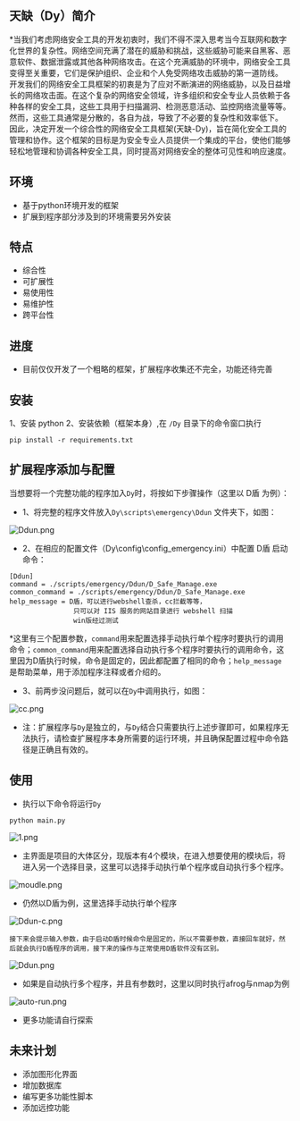 ## 天缺（Dy）简介

*当我们考虑网络安全工具的开发初衷时，我们不得不深入思考当今互联网和数字化世界的复杂性。网络空间充满了潜在的威胁和挑战，这些威胁可能来自黑客、恶意软件、数据泄露或其他各种网络攻击。在这个充满威胁的环境中，网络安全工具变得至关重要，它们是保护组织、企业和个人免受网络攻击威胁的第一道防线。
开发我们的网络安全工具框架的初衷是为了应对不断演进的网络威胁，以及日益增长的网络攻击面。在这个复杂的网络安全领域，许多组织和安全专业人员依赖于各种各样的安全工具，这些工具用于扫描漏洞、检测恶意活动、监控网络流量等等。然而，这些工具通常是分散的，各自为战，导致了不必要的复杂性和效率低下。
因此，决定开发一个综合性的网络安全工具框架(天缺-Dy)，旨在简化安全工具的管理和协作。这个框架的目标是为安全专业人员提供一个集成的平台，使他们能够轻松地管理和协调各种安全工具，同时提高对网络安全的整体可见性和响应速度。

## 环境

* 基于python环境开发的框架
* 扩展到程序部分涉及到的环境需要另外安装

## 特点

* 综合性
* 可扩展性
* 易使用性
* 易维护性
* 跨平台性

## 进度

* 目前仅仅开发了一个粗略的框架，扩展程序收集还不完全，功能还待完善

## 安装

1、安装 python 
2、安装依赖（框架本身）,在 ``/Dy`` 目录下的命令窗口执行

~~~
pip install -r requirements.txt
~~~

## 扩展程序添加与配置

当想要将一个完整功能的程序加入`Dy`时，将按如下步骤操作（这里以 D盾 为例）：

* 1、将完整的程序文件放入`Dy\scripts\emergency\Ddun` 文件夹下，如图：

![Ddun.png](./images/Ddun.png)

* 2、在相应的配置文件（Dy\config\config_emergency.ini）中配置 D盾 启动命令：
~~~
[Ddun]
command = ./scripts/emergency/Ddun/D_Safe_Manage.exe
common_command = ./scripts/emergency/Ddun/D_Safe_Manage.exe
help_message = D盾，可以进行webshell查杀，cc拦截等等，
				只可以对 IIS 服务的网站目录进行 webshell 扫描
				win版经过测试
~~~

*这里有三个配置参数，`command`用来配置选择手动执行单个程序时要执行的调用命令；`common_command`用来配置选择自动执行多个程序时要执行的调用命令，这里因为D盾执行时候，命令是固定的，因此都配置了相同的命令；`help_message` 是帮助菜单，用于添加程序注释或者介绍的。

* 3、前两步没问题后，就可以在`Dy`中调用执行，如图：

![cc.png](./images/cc.png)

* 注：扩展程序与`Dy`是独立的，与`Dy`结合只需要执行上述步骤即可，如果程序无法执行，请检查扩展程序本身所需要的运行环境，并且确保配置过程中命令路径是正确且有效的。
## 使用

* 执行以下命令将运行`Dy`

~~~
python main.py
~~~

![1.png](./images/1.png)

* 主界面是项目的大体区分，现版本有4个模块，在进入想要使用的模块后，将进入另一个选择目录，这里可以选择手动执行单个程序或自动执行多个程序。

![moudle.png](./images/moudle.png)

* 仍然以D盾为例，这里选择手动执行单个程序

![Ddun-c.png](./images/Ddun-c.png)

	接下来会提示输入参数，由于启动D盾时候命令是固定的，所以不需要参数，直接回车就好，然后就会执行D盾程序的调用，接下来的操作与正常使用D盾软件没有区别。

![Ddun.png](./images/Ddun.png)

* 如果是自动执行多个程序，并且有参数时，这里以同时执行afrog与nmap为例

![auto-run.png](./images/auto-run.png)

* 更多功能请自行探索
## 未来计划

* 添加图形化界面
* 增加数据库
* 编写更多功能性脚本
* 添加远控功能






